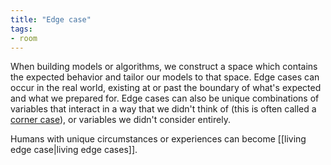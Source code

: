 ```yaml
---
title: "Edge case"
tags: 
- room
---
```


When building models or algorithms, we construct a space which contains the expected behavior and tailor our models to that space. Edge cases can occur in the real world, existing at or past the boundary of what's expected and what we prepared for. Edge cases can also be unique combinations of variables that interact in a way that we didn't think of (this is often called a [corner case](https://en.wikipedia.org/wiki/Corner_case)), or variables we didn't consider entirely.

Humans with unique circumstances or experiences can become [[living edge case|living edge cases]].